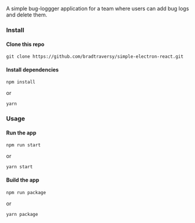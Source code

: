 A simple bug-loggger application for a team where users can add bug logs and delete them.

### Install

#### Clone this repo

```
git clone https://github.com/bradtraversy/simple-electron-react.git
```

#### Install dependencies

```
npm install
```

or

```
yarn
```

### Usage

#### Run the app

```
npm run start
```

or

```
yarn start
```

#### Build the app

```
npm run package
```

or

```
yarn package
```
